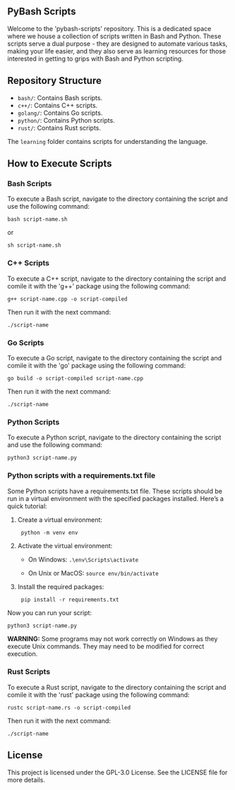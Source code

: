 ## PyBash Scripts

Welcome to the 'pybash-scripts' repository. This is a dedicated space where we house a collection of scripts written in Bash and Python. These scripts serve a dual purpose - they are designed to automate various tasks, making your life easier, and they also serve as learning resources for those interested in getting to grips with Bash and Python scripting.

## Repository Structure

- `bash/`: Contains Bash scripts. 
- `c++/`: Contains C++ scripts. 
- `golang/`: Contains Go scripts. 
- `python/`: Contains Python scripts. 
- `rust/`: Contains Rust scripts. 

The `learning` folder contains scripts for understanding the language.

## How to Execute Scripts

### Bash Scripts

To execute a Bash script, navigate to the directory containing the script and use the following command:

    bash script-name.sh

or

    sh script-name.sh

### C++ Scripts

To execute a C++ script, navigate to the directory containing the script and comile it with the 'g++' package using the following command:

    g++ script-name.cpp -o script-compiled

Then run it with the next command:

    ./script-name

### Go Scripts

To execute a Go script, navigate to the directory containing the script and comile it with the 'go' package using the following command:

    go build -o script-compiled script-name.cpp 

Then run it with the next command:

    ./script-name

### Python Scripts

To execute a Python script, navigate to the directory containing the script and use the following command:

    python3 script-name.py

### Python scripts with a requirements.txt file

Some Python scripts have a requirements.txt file. These scripts should be run in a virtual environment with the specified packages installed. Here’s a quick tutorial:

1) Create a virtual environment:
    
        python -m venv env

2) Activate the virtual environment:
   
    - On Windows: `.\env\Scripts\activate`

    - On Unix or MacOS: `source env/bin/activate`

3) Install the required packages:

        pip install -r requirements.txt

Now you can run your script:

    python3 script-name.py

**WARNING:** Some programs may not work correctly on Windows as they execute Unix commands. They may need to be modified for correct execution.

### Rust Scripts

To execute a Rust script, navigate to the directory containing the script and comile it with the 'rust' package using the following command:

    rustc script-name.rs -o script-compiled

Then run it with the next command:

    ./script-name

## License

This project is licensed under the GPL-3.0 License. See the LICENSE file for more details.
